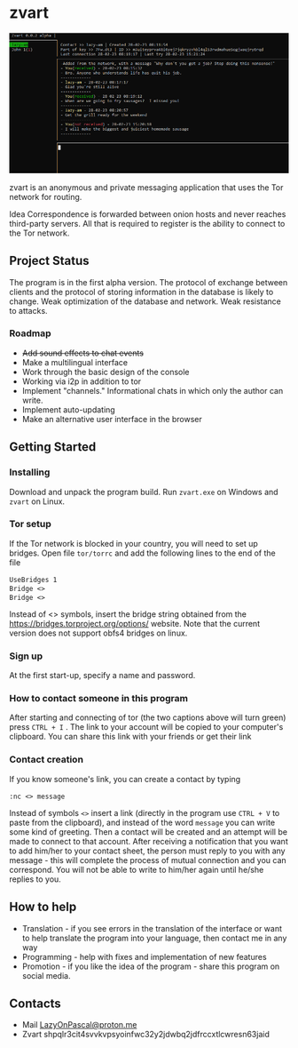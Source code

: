 zvart
=====

![title](screenshots/4.PNG)

zvart is an anonymous and private messaging application that uses the Tor network for routing.

Idea
Correspondence is forwarded between onion hosts and never reaches third-party servers.
All that is required to register is the ability to connect to the Tor network.

## Project Status

The program is in the first alpha version. The protocol of exchange between clients
and the protocol of storing information in the database is likely to change.
Weak optimization of the database and network. Weak resistance to attacks.

### Roadmap

* ~~Add sound effects to chat events~~
* Make a multilingual interface
* Work through the basic design of the console
* Working via i2p in addition to tor
* Implement "channels." Informational chats in which only the author can write.
* Implement auto-updating
* Make an alternative user interface in the browser

## Getting Started

### Installing

Download and unpack the program build.
Run `zvart.exe` on Windows and `zvart` on Linux.

### Tor setup

If the Tor network is blocked in your country, you will need to set up bridges.
Open file `tor/torrc` and add the following lines to the end of the file

```
UseBridges 1
Bridge <>
Bridge <>
```

Instead of <> symbols, insert the bridge string obtained from the https://bridges.torproject.org/options/ website. Note that the current version does not support obfs4 bridges on linux.

### Sign up

At the first start-up, specify a name and password.

### How to contact someone in this program

After starting and connecting of tor (the two captions above will turn green) press `CTRL + I` . The link to your account will be copied to your computer's clipboard. You can share this link with your friends or get their link

### Contact creation

If you know someone's link, you can create a contact by typing

```
:nc <> message
```

Instead of symbols `<>` insert a link (directly in the program use `CTRL + V` to paste from the clipboard), and instead of the word `message` you can write some kind of greeting. Then a contact will be created and an attempt will be made to connect to that account. After receiving a notification that you want to add him/her to your contact sheet, the person must reply to you with any message - this will complete the process of mutual connection and you can correspond. You will not be able to write to him/her again until he/she replies to you.

## How to help

* Translation - if you see errors in the translation of the interface or want to help translate the program into your language, then contact me in any way
* Programming - help with fixes and implementation of new features
* Promotion - if you like the idea of the program - share this program on social media.

## Contacts

* Mail LazyOnPascal@proton.me
* Zvart shpqlr3cit4svvkvpsyoinfwc32y2jdwbq2jdfrccxtlcwresn63jaid

